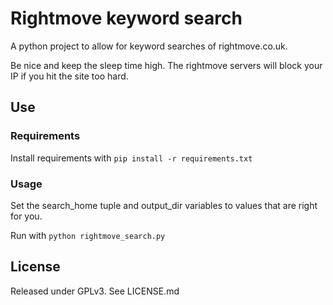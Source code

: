 # Rightmove keyword search

A python project to allow for keyword searches of rightmove.co.uk.

Be nice and keep the sleep time high. The rightmove servers will block your IP if you hit the site too hard.

## Use

### Requirements
Install requirements with `pip install -r requirements.txt`

### Usage
Set the search_home tuple and output_dir variables to values that are right for you.

Run with
`python rightmove_search.py`

## License

Released under GPLv3. See LICENSE.md